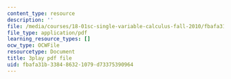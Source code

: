 ```yaml
---
content_type: resource
description: ''
file: /media/courses/18-01sc-single-variable-calculus-fall-2010/fbafa31b338486321079d73375390964_13UPhn32Mjs.pdf
file_type: application/pdf
learning_resource_types: []
ocw_type: OCWFile
resourcetype: Document
title: 3play pdf file
uid: fbafa31b-3384-8632-1079-d73375390964
---
```

